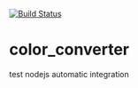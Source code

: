 [![Build Status](https://travis-ci.org/kevinxin90/color_converter.svg?branch=master)](https://travis-ci.org/kevinxin90/color_converter)
<br />
# color_converter
test nodejs automatic integration
